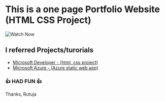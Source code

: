 # This is a one page Portfolio Website (HTML CSS Project)
![Watch Now](./img/Desktop.jpg)


## I referred Projects/turorials

 - [Microsoft Developer - (html, css project)](https://youtu.be/cgAL6z_FcLY)
 - [Microsoft Azure - (Azure static web app)](https://youtu.be/9E4iL0imDHk)
  

### 👍 HAD FUN 👍
Thanks, Rutuja


